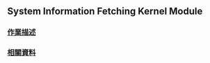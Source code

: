 System Information Fetching Kernel Module
-----
### [作業描述](https://hackmd.io/@Cycatz/ryiENe4Oj)
### [相關資料](https://ruddy-periodical-4b0.notion.site/HW3-2d97cc2c4cb64239a965920e2b30715c)
